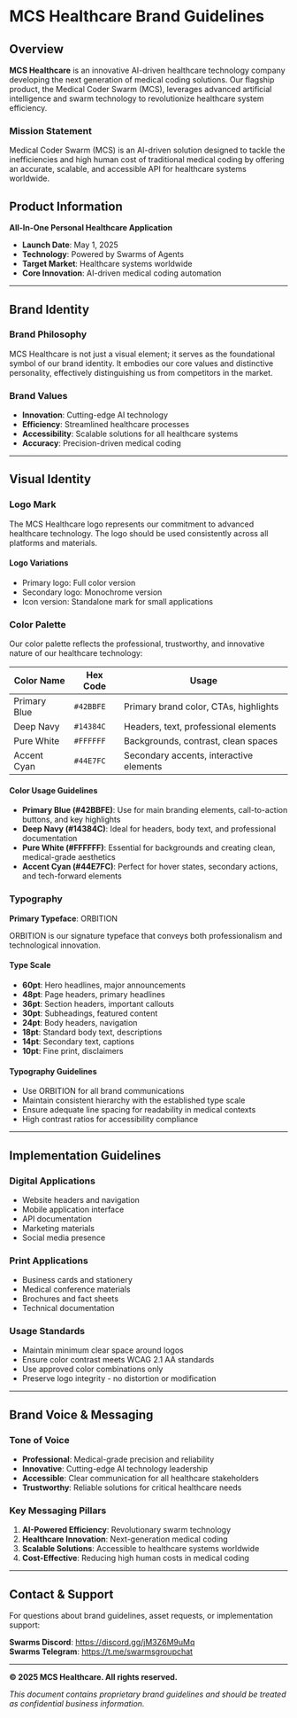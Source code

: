 # MCS Healthcare Brand Guidelines

## Overview

**MCS Healthcare** is an innovative AI-driven healthcare technology company developing the next generation of medical coding solutions. Our flagship product, the Medical Coder Swarm (MCS), leverages advanced artificial intelligence and swarm technology to revolutionize healthcare system efficiency.

### Mission Statement
Medical Coder Swarm (MCS) is an AI-driven solution designed to tackle the inefficiencies and high human cost of traditional medical coding by offering an accurate, scalable, and accessible API for healthcare systems worldwide.

## Product Information

**All-In-One Personal Healthcare Application**
- **Launch Date**: May 1, 2025
- **Technology**: Powered by Swarms of Agents
- **Target Market**: Healthcare systems worldwide
- **Core Innovation**: AI-driven medical coding automation

---

## Brand Identity

### Brand Philosophy
MCS Healthcare is not just a visual element; it serves as the foundational symbol of our brand identity. It embodies our core values and distinctive personality, effectively distinguishing us from competitors in the market.

### Brand Values
- **Innovation**: Cutting-edge AI technology
- **Efficiency**: Streamlined healthcare processes
- **Accessibility**: Scalable solutions for all healthcare systems
- **Accuracy**: Precision-driven medical coding

---

## Visual Identity

### Logo Mark
The MCS Healthcare logo represents our commitment to advanced healthcare technology. The logo should be used consistently across all platforms and materials.

#### Logo Variations
- Primary logo: Full color version
- Secondary logo: Monochrome version
- Icon version: Standalone mark for small applications

### Color Palette

Our color palette reflects the professional, trustworthy, and innovative nature of our healthcare technology:

| Color Name | Hex Code | Usage |
|------------|----------|-------|
| Primary Blue | `#42BBFE` | Primary brand color, CTAs, highlights |
| Deep Navy | `#14384C` | Headers, text, professional elements |
| Pure White | `#FFFFFF` | Backgrounds, contrast, clean spaces |
| Accent Cyan | `#44E7FC` | Secondary accents, interactive elements |

#### Color Usage Guidelines
- **Primary Blue (#42BBFE)**: Use for main branding elements, call-to-action buttons, and key highlights
- **Deep Navy (#14384C)**: Ideal for headers, body text, and professional documentation
- **Pure White (#FFFFFF)**: Essential for backgrounds and creating clean, medical-grade aesthetics
- **Accent Cyan (#44E7FC)**: Perfect for hover states, secondary actions, and tech-forward elements

### Typography

**Primary Typeface**: ORBITION

ORBITION is our signature typeface that conveys both professionalism and technological innovation.

#### Type Scale
- **60pt**: Hero headlines, major announcements
- **48pt**: Page headers, primary headlines
- **36pt**: Section headers, important callouts
- **30pt**: Subheadings, featured content
- **24pt**: Body headers, navigation
- **18pt**: Standard body text, descriptions
- **14pt**: Secondary text, captions
- **10pt**: Fine print, disclaimers

#### Typography Guidelines
- Use ORBITION for all brand communications
- Maintain consistent hierarchy with the established type scale
- Ensure adequate line spacing for readability in medical contexts
- High contrast ratios for accessibility compliance

---

## Implementation Guidelines

### Digital Applications
- Website headers and navigation
- Mobile application interface
- API documentation
- Marketing materials
- Social media presence

### Print Applications
- Business cards and stationery
- Medical conference materials
- Brochures and fact sheets
- Technical documentation

### Usage Standards
- Maintain minimum clear space around logos
- Ensure color contrast meets WCAG 2.1 AA standards
- Use approved color combinations only
- Preserve logo integrity - no distortion or modification

---

## Brand Voice & Messaging

### Tone of Voice
- **Professional**: Medical-grade precision and reliability
- **Innovative**: Cutting-edge AI technology leadership
- **Accessible**: Clear communication for all healthcare stakeholders
- **Trustworthy**: Reliable solutions for critical healthcare needs

### Key Messaging Pillars
1. **AI-Powered Efficiency**: Revolutionary swarm technology
2. **Healthcare Innovation**: Next-generation medical coding
3. **Scalable Solutions**: Accessible to healthcare systems worldwide
4. **Cost-Effective**: Reducing high human costs in medical coding

---

## Contact & Support

For questions about brand guidelines, asset requests, or implementation support:

**Swarms Discord**: https://discord.gg/jM3Z6M9uMq  
**Swarms Telegram**: https://t.me/swarmsgroupchat

---

**© 2025 MCS Healthcare. All rights reserved.**

*This document contains proprietary brand guidelines and should be treated as confidential business information.*
